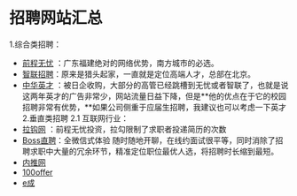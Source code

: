 # 招聘网站汇总
1.综合类招聘：
- [前程无忧](https://www.51job.com/) ：广东福建绝对的网络优势，南方城市的必选。
- [智联招聘](https://www.zhaopin.com/)：原来是猎头起家，一直就是定位高端人才，总部在北京。
- [中华英才](https://www.chinahr.com/home/sz/) ：被日企收购，大部分的高管已经跳槽到无忧或者智联了，也就是说这两年英才的广告非常少，网站流量日益下降，但是**他的优点在于它的校园招聘非常有优势，**如果公司侧重于应届生招聘，我建议也可以考虑一下英才
2.垂直类招聘
2.1 互联网行业：
- [拉钩网](https://www.lagou.com/) ：前程无忧投资，拉勾限制了求职者投递简历的次数
- [Boss直聘]()：全微信式体验 随时随地开聊，在线约面试很平等，同时消除了招聘求职中大量的冗余环节，精准定位职位最优人选，将招聘时长缩到最短。
- [内推网]()
- [100offer]()
- [e成]()
